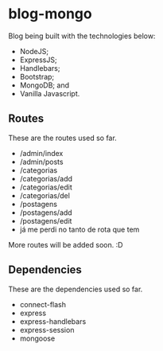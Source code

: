 # blog-mongo

Blog being built with the technologies below: 

- NodeJS; 
- ExpressJS; 
- Handlebars; 
- Bootstrap; 
- MongoDB; and
- Vanilla Javascript.


## Routes

These are the routes used so far.

- /admin/index
- /admin/posts
- /categorias
- /categorias/add
- /categorias/edit
- /categorias/del
- /postagens
- /postagens/add
- /postagens/edit
- já me perdi no tanto de rota que tem

More routes will be added soon. :D

## Dependencies

These are the dependencies used so far.

- connect-flash
- express
- express-handlebars
- express-session
- mongoose